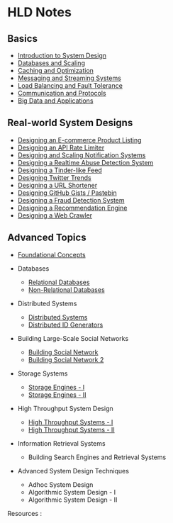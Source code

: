# HLD Notes


## Basics

- [Introduction to System Design](intro.md)
- [Databases and Scaling](db.md)
- [Caching and Optimization](cache.md)
- [Messaging and Streaming Systems](streaming.md)
- [Load Balancing and Fault Tolerance](load.md)
- [Communication and Protocols](communication.md)
- [Big Data and Applications](big_data.md)
  
## Real-world System Designs

- [Designing an E-commerce Product Listing](problems/ecommerce.md)
- [Designing an API Rate Limiter](problems/rate_limiter.md)
- [Designing and Scaling Notification Systems](problems/notification_system.md)
- [Designing a Realtime Abuse Detection System](./problems/abuse_masker.md)
- [Designing a Tinder-like Feed](problems/tinder_feed.md)
- [Designing Twitter Trends](problems/twitter_trends.md)
- [Designing a URL Shortener](problems/url_shortener.md)
- [Designing GitHub Gists / Pastebin](./problems/pastebin.md)
- [Designing a Fraud Detection System](problems/fraud_detection.md)
- [Designing a Recommendation Engine](problems/recommendation_engine.md)
- [Designing a Web Crawler](problems/web_crawler.md)

## Advanced Topics

- [Foundational Concepts](./advanced/foundational_1)

- Databases
    - [Relational Databases](./advanced/relational_database.md)
    - [Non-Relational Databases](./advanced/non_relational_database.md)

- Distributed Systems
    - [Distributed Systems](./advanced/distributed_systems.md)
    - [Distributed ID Generators](./advanced/distributed_id_generators.md)

- Building Large-Scale Social Networks
    * [Building Social Network](./advanced/social_network.md)
    * [Building Social Network 2](./advanced/social_network_2.md)

- Storage Systems
    - [Storage Engines - I](./advanced/storage_engines.md)
    - [Storage Engines - II](./advanced/storage_engines_2.md)

- High Throughput System Design
    - [High Throughput Systems - I](./advanced/high_throughput.md)
    - [High Throughput Systems - II](./advanced/high_throughput_2.md)

- Information Retrieval Systems
    - Building Search Engines and Retrieval Systems

- Advanced System Design Techniques
    - Adhoc System Design
    - Algorithmic System Design - I
    - Algorithmic System Design - II

Resources :